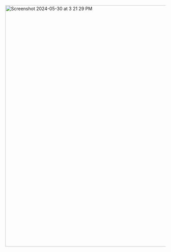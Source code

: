 <img width="757" alt="Screenshot 2024-05-30 at 3 21 29 PM" src="https://github.com/gstelang/aws-solutions-architect/assets/58006887/138deb84-7345-4959-914b-4138409a4efa">
